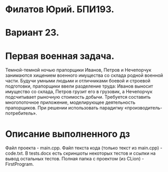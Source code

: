 # Филатов Юрий. БПИ193.
# Вариант 23.
# Первая военная задача.
Темной-темной ночью прапорщики Иванов, Петров и Нечепорчук занимаются хищением военного имущества со склада родной военной части. Будучи умными людьми и отличниками боевой и строевой подготовки, прапорщики ввели разделение труда: Иванов выносит имущество со склада, Петров грузит его в грузовик, а Нечепорчук подсчитывает рыночную стоимость добычи. Требуется составить многопоточное приложение, моделирующее деятельность прапорщиков. При решении использовать парадигму «производитель-потребитель».
# Описание выполненного дз
Файл проекта - main.cpp.
Файл текста кода (только текст из main.cpp) - code.txt.
В tests.docx есть скриншоты некоторых тестов и ссылки на вывод остальных тестов.
Полная папка с проектом (из CLion) - FirstProgram.
